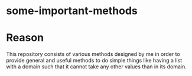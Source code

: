 # some-important-methods
# Reason
This repository consists of various methods designed by me in order to provide general and useful methods to do simple things like having a list with a domain such that it cannot take any other values than in its domain.
